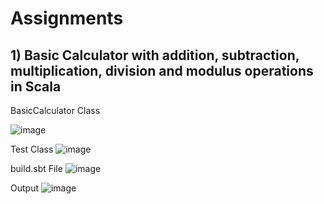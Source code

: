# Assignments

## 1) Basic Calculator with addition, subtraction, multiplication, division and modulus operations in Scala
BasicCalculator Class

![image](https://github.com/abhishekbansal276/Thought_Genesis_Assignments/assets/73697686/38c7193b-68b9-4745-9880-56835fd04e66)


Test Class
![image](https://github.com/abhishekbansal276/Thought_Genesis_Assignments/assets/73697686/d309dc27-9645-40c7-abe7-543441438f0b)


build.sbt File
![image](https://github.com/abhishekbansal276/Thought_Genesis_Assignments/assets/73697686/2feba44d-67a2-47f2-adf7-5d83a773b5e5)


Output
![image](https://github.com/abhishekbansal276/Thought_Genesis_Assignments/assets/73697686/b13fa7aa-76ac-4a96-bf25-05eec335a869)
